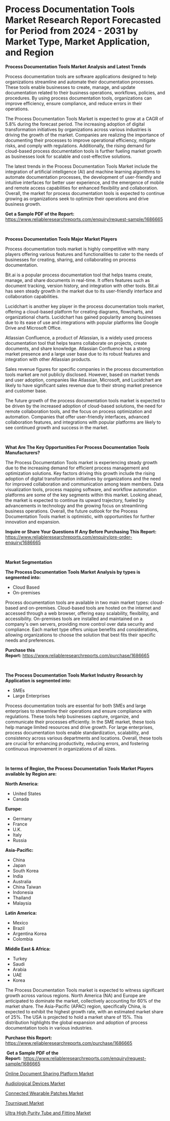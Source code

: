 <p><h1>Process Documentation Tools Market Research Report Forecasted for Period from 2024 -  2031 by Market Type, Market Application, and Region</h1></p><p><strong>Process Documentation Tools Market Analysis and Latest Trends</strong></p>
<p><p>Process documentation tools are software applications designed to help organizations streamline and automate their documentation processes. These tools enable businesses to create, manage, and update documentation related to their business operations, workflows, policies, and procedures. By using process documentation tools, organizations can improve efficiency, ensure compliance, and reduce errors in their operations.</p><p>The Process Documentation Tools Market is expected to grow at a CAGR of 5.8% during the forecast period. The increasing adoption of digital transformation initiatives by organizations across various industries is driving the growth of the market. Companies are realizing the importance of documenting their processes to improve operational efficiency, mitigate risks, and comply with regulations. Additionally, the rising demand for cloud-based process documentation tools is further fueling market growth as businesses look for scalable and cost-effective solutions.</p><p>The latest trends in the Process Documentation Tools Market include the integration of artificial intelligence (AI) and machine learning algorithms to automate documentation processes, the development of user-friendly and intuitive interfaces for better user experience, and the emergence of mobile and remote access capabilities for enhanced flexibility and collaboration. Overall, the market for process documentation tools is expected to continue growing as organizations seek to optimize their operations and drive business growth.</p></p>
<p><strong>Get a Sample PDF of the Report:&nbsp;</strong> <a href="https://www.reliableresearchreports.com/enquiry/request-sample/1686665">https://www.reliableresearchreports.com/enquiry/request-sample/1686665</a></p>
<p>&nbsp;</p>
<p><strong>Process Documentation Tools Major Market Players</strong></p>
<p><p>Process documentation tools market is highly competitive with many players offering various features and functionalities to cater to the needs of businesses for creating, sharing, and collaborating on process documentation.</p><p>Bit.ai is a popular process documentation tool that helps teams create, manage, and share documents in real-time. It offers features such as document tracking, version history, and integration with other tools. Bit.ai has seen steady growth in the market due to its user-friendly interface and collaboration capabilities.</p><p>Lucidchart is another key player in the process documentation tools market, offering a cloud-based platform for creating diagrams, flowcharts, and organizational charts. Lucidchart has gained popularity among businesses due to its ease of use and integrations with popular platforms like Google Drive and Microsoft Office.</p><p>Atlassian Confluence, a product of Atlassian, is a widely used process documentation tool that helps teams collaborate on projects, create documents, and share knowledge. Atlassian Confluence has a strong market presence and a large user base due to its robust features and integration with other Atlassian products.</p><p>Sales revenue figures for specific companies in the process documentation tools market are not publicly disclosed. However, based on market trends and user adoption, companies like Atlassian, Microsoft, and Lucidchart are likely to have significant sales revenue due to their strong market presence and customer base.</p><p>The future growth of the process documentation tools market is expected to be driven by the increased adoption of cloud-based solutions, the need for remote collaboration tools, and the focus on process optimization and automation. Companies that offer user-friendly interfaces, advanced collaboration features, and integrations with popular platforms are likely to see continued growth and success in the market.</p></p>
<p>&nbsp;</p>
<p><strong>What Are The Key Opportunities For Process Documentation Tools Manufacturers?</strong></p>
<p><p>The Process Documentation Tools market is experiencing steady growth due to the increasing demand for efficient process management and optimization solutions. Key factors driving this growth include the rising adoption of digital transformation initiatives by organizations and the need for improved collaboration and communication among team members. Data visualization tools, process mapping software, and workflow automation platforms are some of the key segments within this market. Looking ahead, the market is expected to continue its upward trajectory, fueled by advancements in technology and the growing focus on streamlining business operations. Overall, the future outlook for the Process Documentation Tools market is optimistic, with opportunities for further innovation and expansion.</p></p>
<p><strong>Inquire or Share Your Questions If Any Before Purchasing This Report:</strong> <a href="https://www.reliableresearchreports.com/enquiry/pre-order-enquiry/1686665">https://www.reliableresearchreports.com/enquiry/pre-order-enquiry/1686665</a></p>
<p>&nbsp;</p>
<p><strong>Market Segmentation</strong></p>
<p><strong>The Process Documentation Tools Market Analysis by types is segmented into:</strong></p>
<p><ul><li>Cloud Based</li><li>On-premises</li></ul></p>
<p><p>Process documentation tools are available in two main market types: cloud-based and on-premises. Cloud-based tools are hosted on the internet and accessed through a web browser, offering easy scalability, flexibility, and accessibility. On-premises tools are installed and maintained on a company's own servers, providing more control over data security and compliance. Each market type offers unique benefits and considerations, allowing organizations to choose the solution that best fits their specific needs and preferences.</p></p>
<p><strong>Purchase this Report:&nbsp;</strong><a href="https://www.reliableresearchreports.com/purchase/1686665">https://www.reliableresearchreports.com/purchase/1686665</a></p>
<p>&nbsp;</p>
<p><strong>The Process Documentation Tools Market Industry Research by Application is segmented into:</strong></p>
<p><ul><li>SMEs</li><li>Large Enterprises</li></ul></p>
<p><p>Process documentation tools are essential for both SMEs and large enterprises to streamline their operations and ensure compliance with regulations. These tools help businesses capture, organize, and communicate their processes efficiently. In the SME market, these tools help manage limited resources and drive growth. For large enterprises, process documentation tools enable standardization, scalability, and consistency across various departments and locations. Overall, these tools are crucial for enhancing productivity, reducing errors, and fostering continuous improvement in organizations of all sizes.</p></p>
<p>&nbsp;</p>
<p><strong>In terms of Region, the Process Documentation Tools Market Players available by Region are:</strong></p>
<p>
    <p> <strong> North America: </strong>
        <ul>
            <li>United States</li>
            <li>Canada</li>
        </ul>
        </p> 
    <p> <strong> Europe: </strong>
        <ul>
            <li>Germany</li>
            <li>France</li>
            <li>U.K.</li>
            <li>Italy</li>
            <li>Russia</li>
        </ul>
        </p> 
    <p> <strong> Asia-Pacific: </strong>
        <ul>
            <li>China</li>
            <li>Japan</li>
            <li>South Korea</li>
            <li>India</li>
            <li>Australia</li>
            <li>China Taiwan</li>
            <li>Indonesia</li>
            <li>Thailand</li>
            <li>Malaysia</li>
        </ul>
        </p> 
    <p> <strong> Latin America: </strong>
        <ul>
            <li>Mexico</li>
            <li>Brazil</li>
            <li>Argentina Korea</li>
            <li>Colombia</li>
        </ul>
        </p> 
    <p> <strong> Middle East & Africa: </strong>
        <ul>
            <li>Turkey</li>
            <li>Saudi</li>
            <li>Arabia</li>
            <li>UAE</li>
            <li>Korea</li>
        </ul>
    </p>
    </p>
<p><p>The Process Documentation Tools market is expected to witness significant growth across various regions. North America (NA) and Europe are anticipated to dominate the market, collectively accounting for 60% of the market share. The Asia-Pacific (APAC) region, specifically China, is expected to exhibit the highest growth rate, with an estimated market share of 25%. The USA is projected to hold a market share of 15%. This distribution highlights the global expansion and adoption of process documentation tools in various industries.</p></p>
<p><strong>Purchase this Report: </strong><a href="https://www.reliableresearchreports.com/purchase/1686665">https://www.reliableresearchreports.com/purchase/1686665</a></p>
<p>&nbsp;<strong>Get a Sample PDF of the Report:&nbsp;&nbsp;</strong><a href="https://www.reliableresearchreports.com/enquiry/request-sample/1686665">https://www.reliableresearchreports.com/enquiry/request-sample/1686665</a></p>
<p><strong></strong></p>
<p><p><a href="https://github.com/dx0328/Market-Research-Report-List-1/blob/main/online-document-sharing-platform-market.md">Online Document Sharing Platform Market</a></p><p><a href="https://medium.com/@florianwolf78/audiological-devices-market-trends-forecast-and-competitive-analysis-to-2031-c090c5bbc36d">Audiological Devices Market</a></p><p><a href="https://medium.com/@florianwolf78/connected-wearable-patches-market-trends-and-market-analysis-forecasted-for-period-2024-2031-bcd7883002be">Connected Wearable Patches Market</a></p><p><a href="https://medium.com/@florianwolf78/tourniquet-nbsp-market-focuses-on-market-share-size-and-projected-forecast-till-2031-09be548ca631">Tourniquet Market</a></p><p><a href="https://github.com/Glendatilghmankmgz0rbhwpy/Market-Research-Report-List-1/blob/main/ultra-high-purity-tube-and-fitting-market.md">Ultra High Purity Tube and Fitting Market</a></p></p>